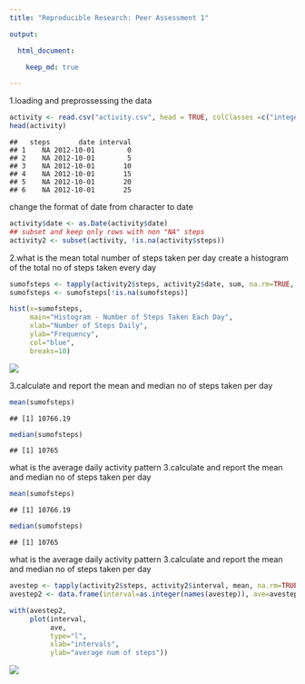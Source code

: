 ```yaml
---
title: "Reproducible Research: Peer Assessment 1"

output: 

  html_document:

    keep_md: true

---
```

1.loading and preprossessing the data

```r
activity <- read.csv("activity.csv", head = TRUE, colClasses =c("integer", "character", "integer"), na.strings="NA")
head(activity)
```

```
##   steps       date interval
## 1    NA 2012-10-01        0
## 2    NA 2012-10-01        5
## 3    NA 2012-10-01       10
## 4    NA 2012-10-01       15
## 5    NA 2012-10-01       20
## 6    NA 2012-10-01       25
```

change the format of date from character to date 

```r
activity$date <- as.Date(activity$date)
## subset and keep only rows with non "NA" steps
activity2 <- subset(activity, !is.na(activity$steps))
```

2.what is the mean total number of steps taken per day
create a histogram of the total no of steps taken every day

```r
sumofsteps <- tapply(activity2$steps, activity2$date, sum, na.rm=TRUE, simplify=T)
sumofsteps <- sumofsteps[!is.na(sumofsteps)]
```


```r
hist(x=sumofsteps,
     main="Histogram - Number of Steps Taken Each Day",
     xlab="Number of Steps Daily",
     ylab="Frequency",
     col="blue",
     breaks=10)
```

![](PA1_template_-_Copy_files/figure-html/plot1-1.png)<!-- -->

3.calculate and report the mean and median no of steps taken per day

```r
mean(sumofsteps)
```

```
## [1] 10766.19
```

```r
median(sumofsteps)
```

```
## [1] 10765
```

what is the average daily activity pattern
3.calculate and report the mean and median no of steps taken per day

```r
mean(sumofsteps)
```

```
## [1] 10766.19
```

```r
median(sumofsteps)
```

```
## [1] 10765
```
what is the average daily activity pattern
3.calculate and report the mean and median no of steps taken per day

```r
avestep <- tapply(activity2$steps, activity2$interval, mean, na.rm=TRUE, simplify=T)
avestep2 <- data.frame(interval=as.integer(names(avestep)), ave=avestep)
```


```r
with(avestep2,
     plot(interval,
          ave,
          type="l",
          xlab="intervals",
          ylab="average num of steps"))
```

![](PA1_template_-_Copy_files/figure-html/plot2-1.png)<!-- -->



